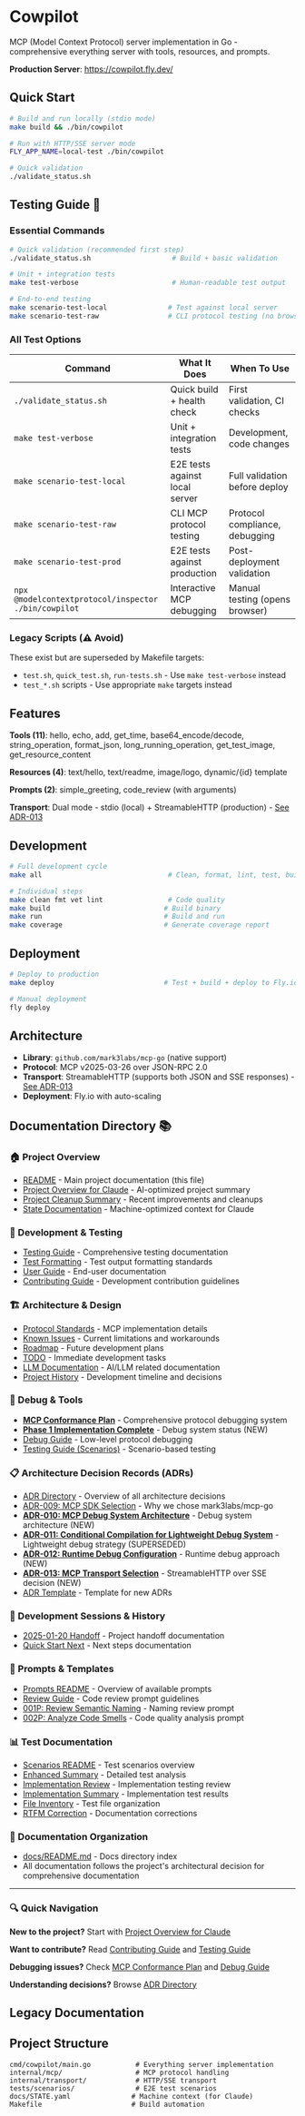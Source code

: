 # Cowpilot

MCP (Model Context Protocol) server implementation in Go - comprehensive everything server with tools, resources, and prompts.

**Production Server**: https://cowpilot.fly.dev/

## Quick Start

```bash
# Build and run locally (stdio mode)
make build && ./bin/cowpilot

# Run with HTTP/SSE server mode
FLY_APP_NAME=local-test ./bin/cowpilot

# Quick validation
./validate_status.sh
```

## Testing Guide 🧪

### Essential Commands
```bash
# Quick validation (recommended first step)
./validate_status.sh                    # Build + basic validation

# Unit + integration tests
make test-verbose                       # Human-readable test output

# End-to-end testing
make scenario-test-local               # Test against local server
make scenario-test-raw                 # CLI protocol testing (no browser)
```

### All Test Options

| Command | What It Does | When To Use |
|---------|-------------|-------------|
| `./validate_status.sh` | Quick build + health check | First validation, CI checks |
| `make test-verbose` | Unit + integration tests | Development, code changes |
| `make scenario-test-local` | E2E tests against local server | Full validation before deploy |
| `make scenario-test-raw` | CLI MCP protocol testing | Protocol compliance, debugging |
| `make scenario-test-prod` | E2E tests against production | Post-deployment validation |
| `npx @modelcontextprotocol/inspector ./bin/cowpilot` | Interactive MCP debugging | Manual testing (opens browser) |

### Legacy Scripts (⚠️ Avoid)
These exist but are superseded by Makefile targets:
- `test.sh`, `quick_test.sh`, `run-tests.sh` - Use `make test-verbose` instead
- `test_*.sh` scripts - Use appropriate `make` targets instead

## Features

**Tools (11)**: hello, echo, add, get_time, base64_encode/decode, string_operation, format_json, long_running_operation, get_test_image, get_resource_content

**Resources (4)**: text/hello, text/readme, image/logo, dynamic/{id} template  

**Prompts (2)**: simple_greeting, code_review (with arguments)

**Transport**: Dual mode - stdio (local) + StreamableHTTP (production) - [See ADR-013](docs/adr/013-mcp-transport-selection.md)

## Development

```bash
# Full development cycle
make all                               # Clean, format, lint, test, build

# Individual steps  
make clean fmt vet lint                # Code quality
make build                            # Build binary
make run                              # Build and run
make coverage                         # Generate coverage report
```

## Deployment

```bash
# Deploy to production
make deploy                           # Test + build + deploy to Fly.io

# Manual deployment
fly deploy
```

## Architecture

- **Library**: `github.com/mark3labs/mcp-go` (native support)
- **Protocol**: MCP v2025-03-26 over JSON-RPC 2.0
- **Transport**: StreamableHTTP (supports both JSON and SSE responses) - [See ADR-013](docs/adr/013-mcp-transport-selection.md)
- **Deployment**: Fly.io with auto-scaling

## Documentation Directory 📚

### 🏠 Project Overview
- [README](README.md) - Main project documentation (this file)
- [Project Overview for Claude](PROJECT_OVERVIEW_FOR_CLAUDE.md) - AI-optimized project summary
- [Project Cleanup Summary](PROJECT_CLEANUP_SUMMARY.md) - Recent improvements and cleanups
- [State Documentation](docs/STATE.yaml) - Machine-optimized context for Claude

### 🔧 Development & Testing
- [Testing Guide](docs/testing-guide.md) - Comprehensive testing documentation
- [Test Formatting](docs/test-formatting.md) - Test output formatting standards
- [User Guide](docs/user-guide.md) - End-user documentation
- [Contributing Guide](docs/contributing.md) - Development contribution guidelines

### 🏗️ Architecture & Design
- [Protocol Standards](docs/protocol-standards.md) - MCP implementation details
- [Known Issues](docs/KNOWN-ISSUES.md) - Current limitations and workarounds
- [Roadmap](docs/ROADMAP.md) - Future development plans
- [TODO](docs/TODO.md) - Immediate development tasks
- [LLM Documentation](docs/llm.md) - AI/LLM related documentation
- [Project History](docs/project-history.md) - Development timeline and decisions

### 🐛 Debug & Tools
- **[MCP Conformance Plan](docs/debug/mcp-conformance-plan.md)** - Comprehensive protocol debugging system
- **[Phase 1 Implementation Complete](docs/debug/phase1-implementation-complete.md)** - Debug system status (NEW)
- [Debug Guide](tests/scenarios/DEBUG_GUIDE.md) - Low-level protocol debugging
- [Testing Guide (Scenarios)](tests/scenarios/TESTING_GUIDE.md) - Scenario-based testing

### 📋 Architecture Decision Records (ADRs)
- [ADR Directory](docs/adr/README.md) - Overview of all architecture decisions
- [ADR-009: MCP SDK Selection](docs/adr/009-mcp-sdk-selection.md) - Why we chose mark3labs/mcp-go
- **[ADR-010: MCP Debug System Architecture](docs/adr/010-mcp-debug-system-architecture.md)** - Debug system architecture (NEW)
- **[ADR-011: Conditional Compilation for Lightweight Debug System](docs/adr/011-conditional-compilation-lightweight-debug.md)** - Lightweight debug strategy (SUPERSEDED)
- **[ADR-012: Runtime Debug Configuration](docs/adr/012-runtime-debug-configuration.md)** - Runtime debug approach (NEW)
- **[ADR-013: MCP Transport Selection](docs/adr/013-mcp-transport-selection.md)** - StreamableHTTP over SSE decision (NEW)
- [ADR Template](docs/adr/adr-template.md) - Template for new ADRs

### 📝 Development Sessions & History
- [2025-01-20 Handoff](docs/sessions/2025-01-20-handoff.md) - Project handoff documentation
- [Quick Start Next](docs/sessions/quick-start-next.md) - Next steps documentation

### 🎯 Prompts & Templates
- [Prompts README](prompts/README.md) - Overview of available prompts
- [Review Guide](prompts/REVIEW-GUIDE.md) - Code review prompt guidelines
- [001P: Review Semantic Naming](prompts/001P-review-semantic-naming.md) - Naming review prompt
- [002P: Analyze Code Smells](prompts/002P-analyze-code-smells.md) - Code quality analysis prompt

### 📊 Test Documentation
- [Scenarios README](tests/scenarios/README.md) - Test scenarios overview
- [Enhanced Summary](tests/scenarios/ENHANCED_SUMMARY.md) - Detailed test analysis
- [Implementation Review](tests/scenarios/IMPLEMENTATION_REVIEW.md) - Implementation testing review
- [Implementation Summary](tests/scenarios/IMPLEMENTATION_SUMMARY.md) - Implementation test results
- [File Inventory](tests/scenarios/FILE_INVENTORY.md) - Test file organization
- [RTFM Correction](tests/scenarios/RTFM_CORRECTION.md) - Documentation corrections

### 📁 Documentation Organization
- [docs/README.md](docs/README.md) - Docs directory index
- All documentation follows the project's architectural decision for comprehensive documentation

---

### 🔍 Quick Navigation
**New to the project?** Start with [Project Overview for Claude](PROJECT_OVERVIEW_FOR_CLAUDE.md)

**Want to contribute?** Read [Contributing Guide](docs/contributing.md) and [Testing Guide](docs/testing-guide.md)

**Debugging issues?** Check [MCP Conformance Plan](docs/debug/mcp-conformance-plan.md) and [Debug Guide](tests/scenarios/DEBUG_GUIDE.md)

**Understanding decisions?** Browse [ADR Directory](docs/adr/README.md)

## Legacy Documentation

## Project Structure

```
cmd/cowpilot/main.go           # Everything server implementation
internal/mcp/                  # MCP protocol handling
internal/transport/            # HTTP/SSE transport
tests/scenarios/               # E2E test scenarios
docs/STATE.yaml               # Machine context (for Claude)
Makefile                      # Build automation
```
